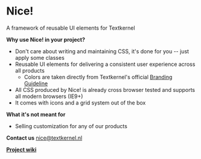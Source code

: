 # Nice!

A framework of reusable UI elements for Textkernel

__Why use Nice! in your project?__
* Don't care about writing and maintaining CSS, it's done for you -- just apply some classes
* Reusable UI elements for delivering a consistent user experience across all products
  * Colors are taken directly from Textkernel's official [Branding Guideline](https://app.frontify.com/d/apB5ernOJZzj/textkernel-branding-guideline)
* All CSS produced by Nice! is already cross browser tested and supports all modern browsers (IE9+)
* It comes with icons and a grid system out of the box

__What it's not meant for__
* Selling customization for any of our products

__Contact us__
[nice@textkernel.nl](mailto:nice@textkernel.nl)

[__Project wiki__](/nice/nice/wikis/home)